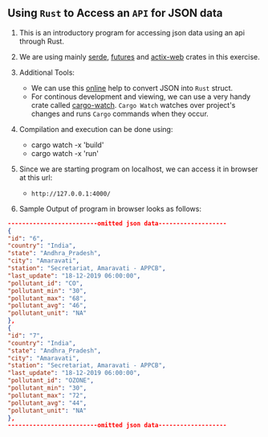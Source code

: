 ## Using `Rust` to Access an `API` for JSON data

1. This is an introductory program for accessing json data using an api through Rust.

2. We are using mainly [serde](https://crates.io/crates/serde), [futures](https://crates.io/crates/futures) and [actix-web](https://crates.io/crates/actix-web) crates in this exercise.

3. Additional Tools:

    - We can use this [online](https://rusty-json.herokuapp.com/) help to convert JSON into `Rust` struct.
    - For continous development and viewing, we can use a very handy crate called [cargo-watch](https://crates.io/crates/cargo-watch). `Cargo Watch` watches over project's changes and runs `Cargo` commands when they occur. 

4. Compilation and execution can be done using: 
    - cargo watch -x 'build'
    - cargo watch -x 'run'

5. Since we are starting program on localhost, we can access it in browser at this url:
    - `http://127.0.0.1:4000/`

6. Sample Output of program in browser looks as follows:
```json
-------------------------omitted json data-------------------
{
"id": "6",
"country": "India",
"state": "Andhra_Pradesh",
"city": "Amaravati",
"station": "Secretariat, Amaravati - APPCB",
"last_update": "18-12-2019 06:00:00",
"pollutant_id": "CO",
"pollutant_min": "30",
"pollutant_max": "68",
"pollutant_avg": "46",
"pollutant_unit": "NA"
},
{
"id": "7",
"country": "India",
"state": "Andhra_Pradesh",
"city": "Amaravati",
"station": "Secretariat, Amaravati - APPCB",
"last_update": "18-12-2019 06:00:00",
"pollutant_id": "OZONE",
"pollutant_min": "30",
"pollutant_max": "72",
"pollutant_avg": "44",
"pollutant_unit": "NA"
},
-------------------------omitted json data-------------------
```
